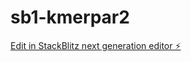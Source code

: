 # sb1-kmerpar2

[Edit in StackBlitz next generation editor ⚡️](https://stackblitz.com/~/github.com/Akshay-Devadiga-commits/sb1-kmerpar2)